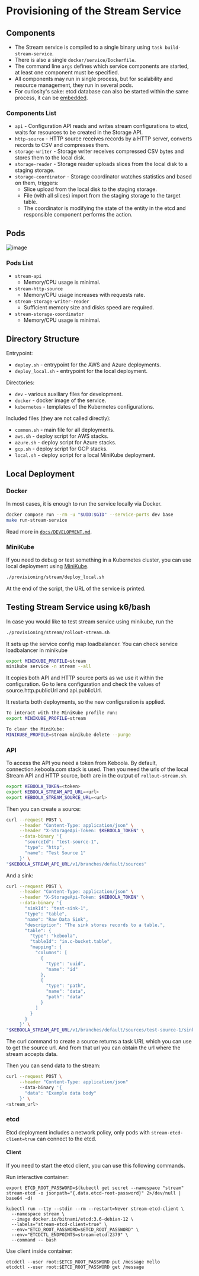# Provisioning of the Stream Service

## Components

- The Stream service is compiled to a single binary using `task build-stream-service`.
- There is also a single `docker/service/Dockerfile`.
- The command line `args` defines which service components are started, at least one component must be specified.
- All components may run in single process, but for scalability and resource management, they run in several pods.
- For curiosity's sake: etcd database can also be started within the same process, it can be [embedded](https://github.com/etcd-io/etcd/blob/main/server/embed/etcd.go).

### Components List

- `api` - Configuration API reads and writes stream configurations to etcd, waits for resources to be created in the Storage API.
- `http-source` - HTTP source receives records by a HTTP server, converts records to CSV and compresses them.
- `storage-writer` - Storage writer receives compressed CSV bytes and stores them to the local disk.
- `storage-reader` - Storage reader uploads slices from the local disk to a staging storage.
- `storage-coordinator` - Storage coordinator watches statistics and based on them, triggers:
  - Slice upload from the local disk to the staging storage.
  - File (with all slices) import from the staging storage to the target table.
  - The coordinator is modifying the state of the entity in the etcd and responsible component performs the action.

## Pods

![image](../../internal/pkg/service/stream/storage/level/local/volume/volume.svg)

### Pods List

- `stream-api`
  - Memory/CPU usage is minimal.
- `stream-http-source`
  - Memory/CPU usage increases with requests rate.
- `stream-storage-writer-reader`
  - Sufficient memory size and disks speed are required.
- `stream-storage-coordinator`
  - Memory/CPU usage is minimal.

## Directory Structure

Entrypoint:
- `deploy.sh` - entrypoint for the AWS and Azure deployments.
- `deploy_local.sh` - entrypoint for the local deployment.

Directories:
- `dev` - various auxiliary files for development.
- `docker` - docker image of the service.
- `kubernetes` - templates of the Kubernetes configurations.

Included files (they are not called directly):
- `common.sh` - main file for all deployments.
- `aws.sh` - deploy script for AWS stacks.
- `azure.sh` - deploy script for Azure stacks.
- `gcp.sh` - deploy script for GCP stacks.
- `local.sh` - deploy script for a local MiniKube deployment.

## Local Deployment

### Docker

In most cases, it is enough to run the service locally via Docker.
```sh
docker compose run --rm -u "$UID:$GID" --service-ports dev base
make run-stream-service
```

Read more in [`docs/DEVELOPMENT.md`](../../docs/development.md).

### MiniKube

If you need to debug or test something in a Kubernetes cluster, you can use local deployment using [MiniKube](https://minikube.sigs.k8s.io/docs/start/).
```sh
./provisioning/stream/deploy_local.sh
```

At the end of the script, the URL of the service is printed.

## Testing Stream Service using k6/bash

In case you would like to test stream service using minikube, run the
```sh
./provisioning/stream/rollout-stream.sh
```

It sets up the service config map loadbalancer. You can check service loadbalancer in minikube
```sh
export MINIKUBE_PROFILE=stream
minikube service -n stream --all
```

It copies both API and HTTP source ports as we use it within the configuration.
Go to lens configuration and check the values of source.http.publicUrl and api.publicUrl.

It restarts both deployments, so the new configuration is applied.

```sh
To interact with the MiniKube profile run:
export MINIKUBE_PROFILE=stream

To clear the MiniKube:
MINIKUBE_PROFILE=stream minikube delete --purge
```

### API

To access the API you need a token from Keboola. By default, connection.keboola.com stack is used.
Then you need the urls of the local Stream API and HTTP source, both are in the output of `rollout-stream.sh`.
```sh
export KEBOOLA_TOKEN=<token>
export KEBOOLA_STREAM_API_URL=<url>
export KEBOOLA_STREAM_SOURCE_URL=<url>
```

Then you can create a source:
```sh
curl --request POST \
     --header "Content-Type: application/json" \
     --header "X-StorageApi-Token: $KEBOOLA_TOKEN" \
     --data-binary '{
       "sourceId": "test-source-1",
       "type": "http",
       "name": "Test Source 1"
     }' \
"$KEBOOLA_STREAM_API_URL/v1/branches/default/sources"
```

And a sink:
```sh
curl --request POST \
     --header "Content-Type: application/json" \
     --header "X-StorageApi-Token: $KEBOOLA_TOKEN" \
     --data-binary '{
       "sinkId": "test-sink-1",
       "type": "table",
       "name": "Raw Data Sink",
       "description": "The sink stores records to a table.",
       "table": {
         "type": "keboola",
         "tableId": "in.c-bucket.table",
         "mapping": {
           "columns": [
             {
               "type": "uuid",
               "name": "id"
             },
             {
               "type": "path",
               "name": "data",
               "path": "data"
             }
           ]
         }
       }
     }' \
"$KEBOOLA_STREAM_API_URL/v1/branches/default/sources/test-source-1/sinks"
```

The curl command to create a source returns a task URL which you can use to get the source url. And from that url you can obtain the url where the stream accepts data.

Then you can send data to the stream:

```sh
curl --request POST \
     --header "Content-Type: application/json"
     --data-binary '{
       "data": "Example data body"
     }' \
<stream_url>
```

### etcd

Etcd deployment includes a network policy,
only pods with `stream-etcd-client=true` can connect to the etcd.

#### Client

If you need to start the etcd client, you can use this following commands.

Run interactive container:
```
export ETCD_ROOT_PASSWORD=$(kubectl get secret --namespace "stream" stream-etcd -o jsonpath="{.data.etcd-root-password}" 2>/dev/null | base64 -d)

kubectl run --tty --stdin --rm --restart=Never stream-etcd-client \
  --namespace stream \
  --image docker.io/bitnami/etcd:3.6-debian-12 \
  --labels="stream-etcd-client=true" \
  --env="ETCD_ROOT_PASSWORD=$ETCD_ROOT_PASSWORD" \
  --env="ETCDCTL_ENDPOINTS=stream-etcd:2379" \
  --command -- bash
```

Use client inside container:
```
etcdctl --user root:$ETCD_ROOT_PASSWORD put /message Hello
etcdctl --user root:$ETCD_ROOT_PASSWORD get /message
```
